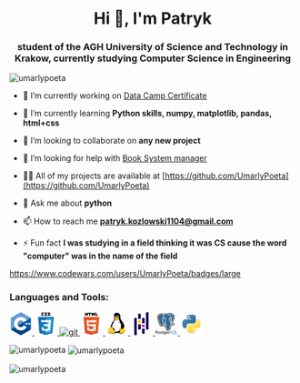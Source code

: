<h1 align="center">Hi 👋, I'm Patryk</h1>
<h3 align="center">student of the AGH University of Science and Technology in Krakow, currently studying Computer Science in Engineering</h3>

<p align="left"> <img src="https://komarev.com/ghpvc/?username=umarlypoeta&label=Profile%20views&color=0e75b6&style=flat" alt="umarlypoeta" /> </p>

- 🔭 I’m currently working on [Data Camp Certificate](https://github.com/UmarlyPoeta/my_learning_journey_datacamp)

- 🌱 I’m currently learning **Python skills, numpy, matplotlib, pandas, html+css**

- 👯 I’m looking to collaborate on **any new project**

- 🤝 I’m looking for help with [Book System manager](https://github.com/UmarlyPoeta/book-system-manager)

- 👨‍💻 All of my projects are available at [https://github.com/UmarlyPoeta](https://github.com/UmarlyPoeta)

- 💬 Ask me about **python**

- 📫 How to reach me **patryk.kozlowski1104@gmail.com**

- ⚡ Fun fact **I was studying in a field thinking it was CS cause the word "computer" was in the name of the field**

https://www.codewars.com/users/UmarlyPoeta/badges/large

<h3 align="left">Languages and Tools:</h3>
<p align="left"> <a href="https://www.w3schools.com/cpp/" target="_blank" rel="noreferrer"> <img src="https://raw.githubusercontent.com/devicons/devicon/master/icons/cplusplus/cplusplus-original.svg" alt="cplusplus" width="40" height="40"/> </a> <a href="https://www.w3schools.com/css/" target="_blank" rel="noreferrer"> <img src="https://raw.githubusercontent.com/devicons/devicon/master/icons/css3/css3-original-wordmark.svg" alt="css3" width="40" height="40"/> </a> <a href="https://git-scm.com/" target="_blank" rel="noreferrer"> <img src="https://www.vectorlogo.zone/logos/git-scm/git-scm-icon.svg" alt="git" width="40" height="40"/> </a> <a href="https://www.w3.org/html/" target="_blank" rel="noreferrer"> <img src="https://raw.githubusercontent.com/devicons/devicon/master/icons/html5/html5-original-wordmark.svg" alt="html5" width="40" height="40"/> </a> <a href="https://www.linux.org/" target="_blank" rel="noreferrer"> <img src="https://raw.githubusercontent.com/devicons/devicon/master/icons/linux/linux-original.svg" alt="linux" width="40" height="40"/> </a> <a href="https://pandas.pydata.org/" target="_blank" rel="noreferrer"> <img src="https://raw.githubusercontent.com/devicons/devicon/2ae2a900d2f041da66e950e4d48052658d850630/icons/pandas/pandas-original.svg" alt="pandas" width="40" height="40"/> </a> <a href="https://www.postgresql.org" target="_blank" rel="noreferrer"> <img src="https://raw.githubusercontent.com/devicons/devicon/master/icons/postgresql/postgresql-original-wordmark.svg" alt="postgresql" width="40" height="40"/> </a> <a href="https://www.python.org" target="_blank" rel="noreferrer"> <img src="https://raw.githubusercontent.com/devicons/devicon/master/icons/python/python-original.svg" alt="python" width="40" height="40"/> </a> </p>

<p><img align="left" src="https://github-readme-stats.vercel.app/api/top-langs?username=umarlypoeta&show_icons=true&locale=en&layout=compact" alt="umarlypoeta" /></p>

<p>&nbsp;<img align="center" src="https://github-readme-stats.vercel.app/api?username=umarlypoeta&show_icons=true&locale=en" alt="umarlypoeta" /></p>

<p><img align="center" src="https://github-readme-streak-stats.herokuapp.com/?user=umarlypoeta&" alt="umarlypoeta" /></p>

